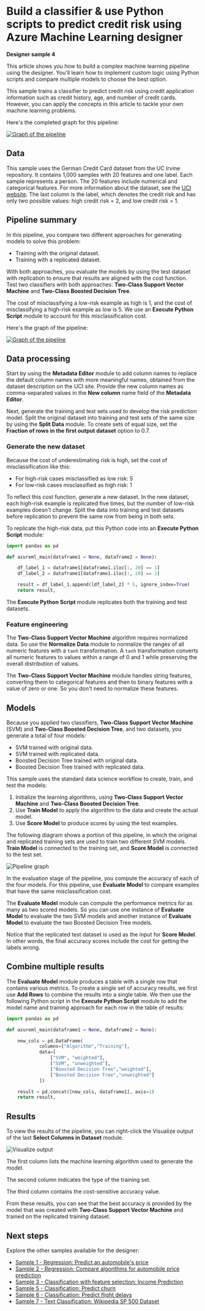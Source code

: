 # Build a classifier & use Python scripts to predict credit risk using Azure Machine Learning designer

**Designer sample 4**

This article shows you how to build a complex machine learning pipeline using the designer. You'll learn how to implement custom logic using Python scripts and compare multiple models to choose the best option.

This sample trains a classifier to predict credit risk using credit application information such as credit history, age, and number of credit cards. However, you can apply the concepts in this article to tackle your own machine learning problems.

Here's the completed graph for this pipeline:

[![Graph of the pipeline](./media/binary-classification-python-credit-prediction/graph.png)](./media/binary-classification-python-credit-prediction/graph.png#lightbox)


## Data

This sample uses the German Credit Card dataset from the UC Irvine repository. It contains 1,000 samples with 20 features and one label. Each sample represents a person. The 20 features include numerical and categorical features. For more information about the dataset, see the [UCI website](https://archive.ics.uci.edu/ml/datasets/Statlog+%28German+Credit+Data%29). The last column is the label, which denotes the credit risk and has only two possible values: high credit risk = 2, and low credit risk = 1.

## Pipeline summary

In this pipeline, you compare two different approaches for generating models to solve this problem:

- Training with the original dataset.
- Training with a replicated dataset.

With both approaches, you evaluate the models by using the test dataset with replication to ensure that results are aligned with the cost function. Test two classifiers with both approaches: **Two-Class Support Vector Machine** and **Two-Class Boosted Decision Tree**.

The cost of misclassifying a low-risk example as high is 1, and the cost of misclassifying a high-risk example as low is 5. We use an **Execute Python Script** module to account for this misclassification cost.

Here's the graph of the pipeline:

[![Graph of the pipeline](./media/binary-classification-python-credit-prediction/graph.png)](./media/binary-classification-python-credit-prediction/graph.png#lightbox)

## Data processing

Start by using the **Metadata Editor** module to add column names to replace the default column names with more meaningful names, obtained from the dataset description on the UCI site. Provide the new column names as comma-separated values in the **New column** name field of the **Metadata Editor**.

Next, generate the training and test sets used to develop the risk prediction model. Split the original dataset into training and test sets of the same size by using the **Split Data** module. To create sets of equal size, set the **Fraction of rows in the first output dataset** option to 0.7.

### Generate the new dataset

Because the cost of underestimating risk is high, set the cost of misclassification like this:

- For high-risk cases misclassified as low risk: 5
- For low-risk cases misclassified as high risk: 1

To reflect this cost function, generate a new dataset. In the new dataset, each high-risk example is replicated five times, but the number of low-risk examples doesn't change. Split the data into training and test datasets before replication to prevent the same row from being in both sets.

To replicate the high-risk data, put this Python code into an **Execute Python Script** module:

```Python
import pandas as pd

def azureml_main(dataframe1 = None, dataframe2 = None):

    df_label_1 = dataframe1[dataframe1.iloc[:, 20] == 1]
    df_label_2 = dataframe1[dataframe1.iloc[:, 20] == 2]

    result = df_label_1.append([df_label_2] * 5, ignore_index=True)
    return result,
```

The **Execute Python Script** module replicates both the training and test datasets.

### Feature engineering

The **Two-Class Support Vector Machine** algorithm requires normalized data. So use the **Normalize Data** module to normalize the ranges of all numeric features with a `tanh` transformation. A `tanh` transformation converts all numeric features to values within a range of 0 and 1 while preserving the overall distribution of values.

The **Two-Class Support Vector Machine** module handles string features, converting them to categorical features and then to binary features with a value of zero or one. So you don't need to normalize these features.

## Models

Because you applied two classifiers, **Two-Class Support Vector Machine** (SVM) and **Two-Class Boosted Decision Tree**, and two datasets, you generate a total of four models:

- SVM trained with original data.
- SVM trained with replicated data.
- Boosted Decision Tree trained with original data.
- Boosted Decision Tree trained with replicated data.

This sample uses the standard data science workflow to create, train, and test the models:

1. Initialize the learning algorithms, using **Two-Class Support Vector Machine** and **Two-Class Boosted Decision Tree**.
1. Use **Train Model** to apply the algorithm to the data and create the actual model.
1. Use **Score Model** to produce scores by using the test examples.

The following diagram shows a portion of this pipeline, in which the original and replicated training sets are used to train two different SVM models. **Train Model** is connected to the training set, and **Score Model** is connected to the test set.

![Pipeline graph](./media/binary-classification-python-credit-prediction/score-part.png)

In the evaluation stage of the pipeline, you compute the accuracy of each of the four models. For this pipeline, use **Evaluate Model** to compare examples that have the same misclassification cost.

The **Evaluate Model** module can compute the performance metrics for as many as two scored models. So you can use one instance of **Evaluate Model** to evaluate the two SVM models and another instance of **Evaluate Model** to evaluate the two Boosted Decision Tree models.

Notice that the replicated test dataset is used as the input for **Score Model**. In other words, the final accuracy scores include the cost for getting the labels wrong.

## Combine multiple results

The **Evaluate Model** module produces a table with a single row that contains various metrics. To create a single set of accuracy results, we first use **Add Rows** to combine the results into a single table. We then use the following Python script in the **Execute Python Script** module to add the model name and training approach for each row in the table of results:

```Python
import pandas as pd

def azureml_main(dataframe1 = None, dataframe2 = None):

    new_cols = pd.DataFrame(
            columns=["Algorithm","Training"],
            data=[
                ["SVM", "weighted"],
                ["SVM", "unweighted"],
                ["Boosted Decision Tree","weighted"],
                ["Boosted Decision Tree","unweighted"]
            ])

    result = pd.concat([new_cols, dataframe1], axis=1)
    return result,
```

## Results

To view the results of the pipeline, you can right-click the Visualize output of the last **Select Columns in Dataset** module.

![Visualize output](media/binary-classification-python-credit-prediction/sample4-lastselect-1225.png)

The first column lists the machine learning algorithm used to generate the model.

The second column indicates the type of the training set.

The third column contains the cost-sensitive accuracy value.

From these results, you can see that the best accuracy is provided by the model that was created with **Two-Class Support Vector Machine** and trained on the replicated training dataset.


## Next steps

Explore the other samples available for the designer:

- [Sample 1 - Regression: Predict an automobile's price](regression-automobile-price-prediction-basic.md)
- [Sample 2 - Regression: Compare algorithms for automobile price prediction](regression-automobile-price-prediction-compare-algorithms.md)
- [Sample 3 - Classification with feature selection: Income Prediction](binary-classification-feature-selection-income-prediction.md)
- [Sample 5 - Classification: Predict churn](binary-classification-customer-relationship-prediction.md)
- [Sample 6 - Classification: Predict flight delays](r-script-flight-delay-prediction.md)
- [Sample 7 - Text Classification: Wikipedia SP 500 Dataset](text-classification-wiki.md)
